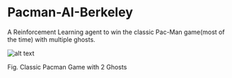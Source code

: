 # Pacman-AI-Berkeley
A Reinforcement Learning agent to win the classic Pac-Man game(most of the time) with multiple ghosts.

![alt text](https://github.com/anant-k-singh/Pacman-AI-Berkeley/blob/master/hqdefault.jpg)

Fig. Classic Pacman Game with 2 Ghosts

